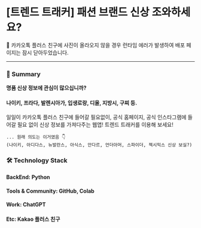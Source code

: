 # [트렌드 트래커] 패션 브랜드 신상 조와하세요?

🔗 카카오톡 플러스 친구에 사진이 올라오지 않을 경우 런타임 에러가 발생하여 배포 페이지는 잠시 닫아두었습니다.

---
### 📌 Summary

**명품 신상 정보에 관심이 많으십니까?**
#### 나이키, 프라다, 발렌시아가, 입생로랑, 디올, 지방시, 구찌 등.
일일이 카카오톡 플러스 친구에 들어갈 필요없이, 공식 홈페이지, 공식 인스타그램에 들어갈 필요 없이 신상 정보를 가져다주는 웹앱!
트렌드 트래커를 이용해 보세요! 

    ... 원래 의도는 이거였음 👇
    (나이키, 아디다스, 뉴발란스, 아식스, 안다르, 언더아머, 스파이더, 젝시믹스 신상 보실?) 



### 🛠️ Technology Stack

#### BackEnd: Python
#### Tools & Community: GitHub, Colab
#### Work: ChatGPT
#### Etc: Kakao 플러스 친구
